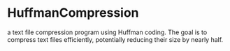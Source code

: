 # HuffmanCompression
a text file compression program using Huffman coding. The goal is to compress text files efficiently, potentially reducing their size by nearly half.
